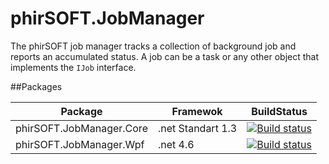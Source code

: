 # phirSOFT.JobManager
The phirSOFT job manager tracks a collection of background job and reports an accumulated status. A job can be a task or any other object that implements the `IJob` interface.

##Packages

| Package                  | Framewok          | BuildStatus                                                                                                                                            |
|--------------------------|-------------------|--------------------------------------------------------------------------------------------------------------------------------------------------------|
| phirSOFT.JobManager.Core | .net Standart 1.3 | [![Build status](https://ci.appveyor.com/api/projects/status/aap8sjvm7g2omgm1?svg=true)](https://ci.appveyor.com/project/Pretasoc/phirsoft-jobmanager) |
| phirSOFT.JobManager.Wpf  | .net 4.6          | [![Build status](https://ci.appveyor.com/api/projects/status/aap8sjvm7g2omgm1?svg=true)](https://ci.appveyor.com/project/Pretasoc/phirsoft-jobmanager) |
